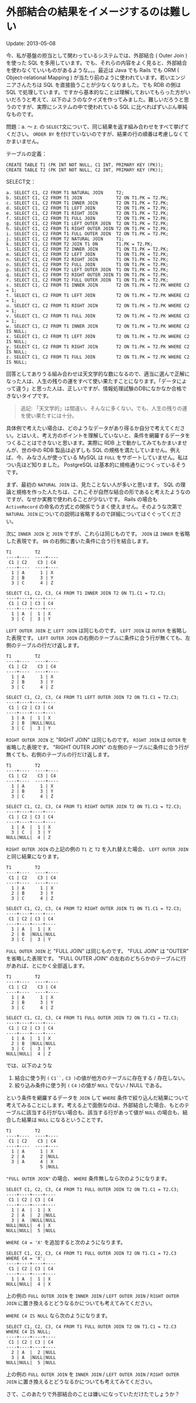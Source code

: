 # 外部結合の結果をイメージするのは難しい

Update: 2013-05-08



今、私が基盤の担当として関わっているシステムでは、外部結合 ( Outer Join ) を使った SQL を多用しています。でも、それらの内容をよく見ると、外部結合を使わなくていいものがあるような。。。最近は Java でも Rails でも ORM ( Object-relational Mapping ) が当たり前のように使われています。若いエンジニアさんたちは SQL を直接扱うことが少なくなりました。でも RDB の側は SQL で処理しています。ですから基本的なことは理解しておいてもらった方がいいだろうと考えて、以下のようのなクイズを作ってみました。難しいだろうと思うのですが、実際にシステムの中で使われている SQL に比べればずいぶん単純なものです。



問題：a. 〜 z. の `SELECT`文について、同じ結果を返す組み合わせをすべて挙げてください。 `ORDER BY` を付けていないのですが、結果の行の順番は考慮しなくてかまいません。

テーブルの定義：

```
CREATE TABLE T1 (PK INT NOT NULL, C1 INT, PRIMARY KEY (PK));
CREATE TABLE T2 (PK INT NOT NULL, C2 INT, PRIMARY KEY (PK));
```

SELECT文：

```
a. SELECT C1, C2 FROM T1 NATURAL JOIN     T2;
b. SELECT C1, C2 FROM T1 JOIN             T2 ON T1.PK = T2.PK;
c. SELECT C1, C2 FROM T1 INNER JOIN       T2 ON T1.PK = T2.PK;
d. SELECT C1, C2 FROM T1 LEFT JOIN        T2 ON T1.PK = T2.PK;
e. SELECT C1, C2 FROM T1 RIGHT JOIN       T2 ON T1.PK = T2.PK;
f. SELECT C1, C2 FROM T1 FULL JOIN        T2 ON T1.PK = T2.PK;
g. SELECT C1, C2 FROM T1 LEFT OUTER JOIN  T2 ON T1.PK = T2.PK;
h. SELECT C1, C2 FROM T1 RIGHT OUTER JOIN T2 ON T1.PK = T2.PK;
i. SELECT C1, C2 FROM T1 FULL OUTER JOIN  T2 ON T1.PK = T2.PK;
j. SELECT C1, C2 FROM T2 NATURAL JOIN     T1;
k. SELECT C1, C2 FROM T2 JOIN T1 ON       T1.PK = T2.PK;
l. SELECT C1, C2 FROM T2 INNER JOIN       T1 ON T1.PK = T2.PK;
m. SELECT C1, C2 FROM T2 LEFT JOIN        T1 ON T1.PK = T2.PK;
n. SELECT C1, C2 FROM T2 RIGHT JOIN       T1 ON T1.PK = T2.PK;
o. SELECT C1, C2 FROM T2 FULL JOIN        T1 ON T1.PK = T2.PK;
p. SELECT C1, C2 FROM T2 LEFT OUTER JOIN  T1 ON T1.PK = T2.PK;
q. SELECT C1, C2 FROM T2 RIGHT OUTER JOIN T1 ON T1.PK = T2.PK;
r. SELECT C1, C2 FROM T2 FULL OUTER JOIN  T1 ON T1.PK = T2.PK;
s. SELECT C1, C2 FROM T1 INNER JOIN       T2 ON T1.PK = T2.PK WHERE C2 = 1;
t. SELECT C1, C2 FROM T1 LEFT JOIN        T2 ON T1.PK = T2.PK WHERE C2 = 1;
u. SELECT C1, C2 FROM T1 RIGHT JOIN       T2 ON T1.PK = T2.PK WHERE C2 = 1;
v. SELECT C1, C2 FROM T1 FULL JOIN        T2 ON T1.PK = T2.PK WHERE C2 = 1;
w. SELECT C1, C2 FROM T1 INNER JOIN       T2 ON T1.PK = T2.PK WHERE C2 IS NULL;
x. SELECT C1, C2 FROM T1 LEFT JOIN        T2 ON T1.PK = T2.PK WHERE C2 IS NULL;
y. SELECT C1, C2 FROM T1 RIGHT JOIN       T2 ON T1.PK = T2.PK WHERE C2 IS NULL;
z. SELECT C1, C2 FROM T1 FULL JOIN        T2 ON T1.PK = T2.PK WHERE C2 IS NULL;
```

回答としてありうる組み合わせは天文学的な数になるので、適当に選んで正解になった人は、人生の残りの運をすべて使い果たすことになります。「データによって違う」と思った人は、正しいですが、情報処理試験のDBになかなか合格できないタイプです。

> 追記: 「天文学的」は間違い。そんなに多くない。でも、人生の残りの運を使い果たすには十分。

具体例で考えたい場合は、どのようなデータがあり得るか自分で考えてください。とはいえ、考え方のポイントを理解していないと、条件を網羅するデータをつくることはできないと思います。実際に RDB 上で動かしてみてもかまいませんが、世の中の RDB 製品は必ずしも SQL の規格を満たしていません。例えば、今、みなさんが使っている MySQL は `FULL` をサポートしていません。私はつい先ほど知りました。 PostgreSQL は基本的に規格通りにつくっているそうです。

まず、最初の `NATURAL JOIN` は、見たことない人が多いと思います。 SQL の理論と規格を作った人たちは、これこそが自然な結合の形であると考えたようなのですが、なぜか実務で使われることが少ないです。 Rails の場合も `ActiveRecord` の命名の方式との関係でうまく使えません。そのような次第で `NATURAL JOIN` についての説明は省略するので詳細についてはぐぐってください。

次に `INNER JOIN` と `JOIN` ですが、これらは同じものです。 `JOIN` は `INNER` を省略した表現です。 `ON` の右側に書いた条件に合う行を結合します。


```
T1         T2
----+----  ----+----
 C1 | C2    C3 | C4
----+----  ----+----
  1 | A      1 | X
  2 | B      3 | Y
  3 | C      4 | Z

SELECT C1, C2, C3, C4 FROM T1 INNER JOIN T2 ON T1.C1 = T2.C3;
----+----+----+----
 C1 | C2 | C3 | C4
----+----+----+----
  1 | A  |  1 | X
  3 | C  |  3 | Y
```


`LEFT OUTER JOIN` と `LEFT JOIN` は同じものです。 `LEFT JOIN` は `OUTER` を省略した表現です。 `LEFT OUTER JOIN` の右側のテーブルに条件に合う行が無くても、左側のテーブルの行だけ返します。


```
T1         T2
----+----  ----+----
 C1 | C2    C3 | C4
----+----  ----+----
  1 | A      1 | X
  2 | B      3 | Y
  3 | C      4 | Z

SELECT C1, C2, C3, C4 FROM T1 LEFT OUTER JOIN T2 ON T1.C1 = T2.C3;
----+----+----+----
 C1 | C2 | C3 | C4
----+----+----+----
  1 | A  |  1 | X
  2 | B  |NULL|NULL
  3 | C  |  3 | Y
```


`RIGHT OUTER JOIN` と "RIGHT JOIN" は同じものです。 `RIGHT JOIN` は `OUTER` を省略した表現です。 "RIGHT OUTER JOIN" の左側のテーブルに条件に合う行が無くても、右側のテーブルの行だけ返します。

```
T1         T2
----+----  ----+----
 C1 | C2    C3 | C4
----+----  ----+----
  1 | A      1 | X
  2 | B      3 | Y
  3 | C      4 | Z

SELECT C1, C2, C3, C4 FROM T1 RIGHT OUTER JOIN T2 ON T1.C1 = T2.C3;
----+----+----+----
 C1 | C2 | C3 | C4
----+----+----+----
  1 | A  |  1 | X
  3 | C  |  3 | Y
NULL|NULL|  4 | Z
```

`RIGHT OUTER JOIN` の上記の例の `T1` と `T2` を入れ替えた場合、 `LEFT OUTER JOIN` と同じ結果になります。

```
T1         T2
----+----  ----+----
 C1 | C2    C3 | C4
----+----  ----+----
  1 | A      1 | X
  2 | B      3 | Y
  3 | C      4 | Z

SELECT C1, C2, C3, C4 FROM T2 RIGHT OUTER JOIN T1 ON T1.C1 = T2.C3;
----+----+----+----
 C1 | C2 | C3 | C4
----+----+----+----
  1 | A  |  1 | X
  2 | B  |NULL|NULL
  3 | C  |  3 | Y
```

`FULL OUTER JOIN` と "FULL JOIN" は同じものです。 "FULL JOIN" は "OUTER" を省略した表現です。 "FULL OUTER JOIN" の左右のどちらかのテーブルに行があれば、とにかく全部返します。

```
T1         T2
----+----  ----+----
 C1 | C2    C3 | C4
----+----  ----+----
  1 | A      1 | X
  2 | B      3 | Y
  3 | C      4 | Z

SELECT C1, C2, C3, C4 FROM T1 FULL OUTER JOIN T2 ON T1.C1 = T2.C3;
----+----+----+----
 C1 | C2 | C3 | C4
----+----+----+----
  1 | A  |  1 | X
  2 | B  |NULL|NULL
  3 | C  |  3 | Y
NULL|NULL|  4 | Z
```

では、以下のような

1.  結合に使う列 `(` `C1``,` `C3 )`の値が他方のテーブルに存在する / 存在しない。
2.  絞り込み条件に使う列 `(` `C4` `)`の値が `NULL` でない / NULL である。

という条件を網羅するデータを `JOIN` して `WHERE` 条件で絞り込んだ結果について考えてみることにします。考える上で面倒なのは、外部結合した場合、もとのテーブルに該当する行がない場合も、該当する行があって値が `NULL` の場合も、結合した結果は `NULL` になるということです。

```
T1         T2
----+----  ----+----
 C1 | C2    C3 | C4
----+----  ----+----
  1 | A      1 | X
  2 | A      2 |NULL
  3 | A      4 | X
             5 |NULL
```

`"FULL OUTER JOIN"` の場合、 `WHERE` 条件無しなら次のようになります。

```
SELECT C1, C2, C3, C4 FROM T1 FULL OUTER JOIN T2 ON T1.C1 = T2.C3;
----+----+----+----
 C1 | C2 | C3 | C4
----+----+----+----
  1 | A  |  1 | X
  2 | A  |  2 |NULL
  3 | A  |NULL|NULL
NULL|NULL|  4 | X
NULL|NULL|  5 |NULL
```

`WHERE C4 = 'X'` を追加すると次のようになります。

```
SELECT C1, C2, C3, C4 FROM T1 FULL OUTER JOIN T2 ON T1.C1 = T2.C3 WHERE C4 = 'X';
----+----+----+----
 C1 | C2 | C3 | C4
----+----+----+----
  1 | A  |  1 | X
NULL|NULL|  4 | X
```

上の例の `FULL OUTER JOIN` を `INNER JOIN` / `LEFT OUTER JOIN` / `RIGHT OUTER JOIN` に置き換えるとどうなるかについても考えてみてください。

`WHERE C4 IS NULL` なら次のようになります。

```
SELECT C1, C2, C3, C4 FROM T1 FULL OUTER JOIN T2 ON T1.C1 = T2.C3 WHERE C4 IS NULL;
----+----+----+----
 C1 | C2 | C3 | C4
----+----+----+----
  2 | A  |  2 |NULL
  3 | A  |NULL|NULL
NULL|NULL|  5 |NULL
```

上の例の `FULL OUTER JOIN` を `INNER JOIN` / `LEFT OUTER JOIN` / `RIGHT OUTER JOIN` に置き換えるとどうなるかについても考えてみてください。

さて、このあたりで外部結合のことは嫌いになっていただけたでしょうか？
